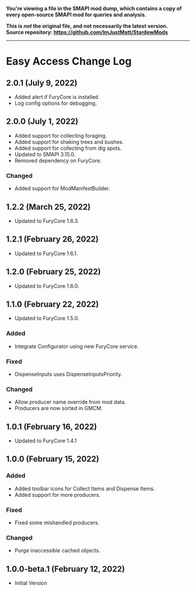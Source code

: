 **You're viewing a file in the SMAPI mod dump, which contains a copy of every open-source SMAPI mod
for queries and analysis.**

**This is _not_ the original file, and not necessarily the latest version.**  
**Source repository: https://github.com/ImJustMatt/StardewMods**

----

# Easy Access Change Log

## 2.0.1 (July 9, 2022)

* Added alert if FuryCore is installed.
* Log config options for debugging.

## 2.0.0 (July 1, 2022)

* Added support for collecting foraging.
* Added support for shaking trees and bushes.
* Added support for collecting from dig spots.
* Updated to SMAPI 3.15.0.
* Removed dependency on FuryCore.

### Changed

* Added support for ModManifestBuilder.

## 1.2.2 (March 25, 2022)

* Updated to FuryCore 1.6.3.

## 1.2.1 (February 26, 2022)

* Updated to FuryCore 1.6.1.

## 1.2.0 (February 25, 2022)

* Updated to FuryCore 1.6.0.

## 1.1.0 (February 22, 2022)

* Updated to FuryCore 1.5.0.

### Added

* Integrate Configurator using new FuryCore service.

### Fixed

* DispenseInputs uses DispenseInputsPriority.

### Changed

* Allow producer name override from mod data.
* Producers are now sorted in GMCM.

## 1.0.1 (February 16, 2022)

* Updated to FuryCore 1.4.1

## 1.0.0 (February 15, 2022)

### Added

* Added toolbar icons for Collect Items and Dispense Items.
* Added support for more producers.

### Fixed

* Fixed some mishandled producers.

### Changed

* Purge inaccessible cached objects.

## 1.0.0-beta.1 (February 12, 2022)

* Initial Version